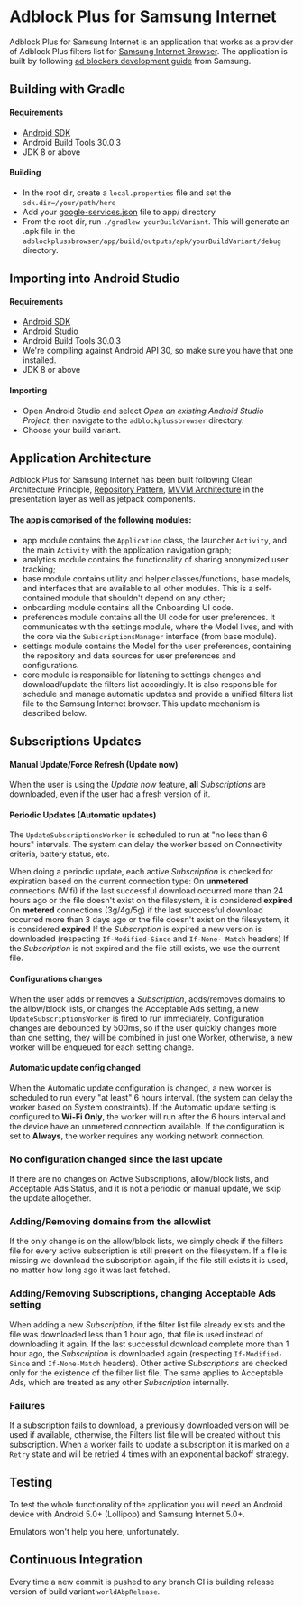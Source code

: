 Adblock Plus for Samsung Internet
=================================

Adblock Plus for Samsung Internet is an application that works as a provider of Adblock Plus filters list for [Samsung Internet Browser][5]. The application is built by following [ad blockers development guide][6] from Samsung.

Building with Gradle
--------------------

#### Requirements

- [Android SDK][2]
- Android Build Tools 30.0.3
- JDK 8 or above

#### Building

- In the root dir, create a `local.properties` file and set the `sdk.dir=/your/path/here`
- Add your [google-services.json][4] file to app/ directory 
- From the root dir, run `./gradlew yourBuildVariant`. This will generate an .apk file in the `adblockplussbrowser/app/build/outputs/apk/yourBuildVariant/debug` directory.

Importing into Android Studio
-----------------------------

#### Requirements

- [Android SDK][2]
- [Android Studio][3]
- Android Build Tools 30.0.3
- We're compiling against Android API 30, so make sure you have that one
  installed.
- JDK 8 or above

#### Importing

- Open Android Studio and select *Open an existing Android Studio Project*, then navigate to the `adblockplussbrowser` directory. 
- Choose your build variant.

Application Architecture
------------------------
Adblock Plus for Samsung Internet has been built following Clean Architecture Principle, [Repository Pattern][7], [MVVM Architecture][8] in the presentation layer as well as jetpack components.

#### The app is comprised of the following modules:
- app module contains the `Application` class, the launcher `Activity`, and the main `Activity` with the application navigation graph;
- analytics module contains the functionality of sharing anonymized user tracking;
- base module contains utility and helper classes/functions, base models, and interfaces that are available to all other modules. This is a self-contained module that shouldn't depend on any other;
- onboarding module contains all the Onboarding UI code.
- preferences module contains all the UI code for user preferences. It communicates with the settings module, where the Model lives, and with the core via the `SubscriptionsManager` interface (from base module).
- settings module contains the Model for the user preferences, containing the repository and data sources for user preferences and configurations.
- core module is responsible for listening to settings changes and download/update the filters list accordingly. It is also responsible for schedule and manage automatic updates and provide a unified filters list file to the Samsung Internet browser. This update mechanism is described below.

Subscriptions Updates
---------------------

#### Manual Update/Force Refresh (Update now)
When the user is using the _Update now_ feature, **all** _Subscriptions_ are downloaded, even if the user had a fresh version of it.

#### Periodic Updates (Automatic updates)
The `UpdateSubscriptionsWorker` is scheduled to run at "no less than 6 hours" intervals. The system can delay the worker based on Connectivity criteria, battery status, etc.

When doing a periodic update, each active _Subscription_ is checked for expiration based on the current connection type:
On **unmetered** connections (Wifi) if the last successful download occurred more than 24 hours ago or the file doesn't exist on the filesystem, it is considered **expired**
On **metered** connections (3g/4g/5g) if the last successful download occurred more than 3 days ago or the file doesn't exist on the filesystem, it is considered **expired**
If the _Subscription_ is expired a new version is downloaded (respecting `If-Modified-Since` and `If-None-
Match` headers)
If the _Subscription_ is not expired and the file still exists, we use the current file.

#### Configurations changes
When the user adds or removes a _Subscription_, adds/removes domains to the allow/block lists, or changes the Acceptable Ads setting, a new `UpdateSubscriptionsWorker` is fired to run immediately.
Configuration changes are debounced by 500ms, so if the user quickly changes more than one setting, they will be combined in just one Worker, otherwise, a new worker will be enqueued for each setting change.

#### Automatic update config changed
When the Automatic update configuration is changed, a new worker is scheduled to run every "at least" 6 hours interval. (the system can delay the worker based on System constraints).
If the Automatic update setting is configured to **Wi-Fi Only**, the worker will run after the 6 hours interval and the device have an unmetered connection available. If the configuration is set to **Always**, the worker requires any working network connection.

### No configuration changed since the last update
If there are no changes on Active Subscriptions, allow/block lists, and Acceptable Ads Status, and it is not a periodic or manual update, we skip the update altogether.

### Adding/Removing domains from the allowlist
If the only change is on the allow/block lists, we simply check if the filters file for every active subscription is still present on the filesystem. If a file is missing we download the subscription again, if the file still exists it is used, no matter how long ago it was last fetched.

### Adding/Removing Subscriptions, changing Acceptable Ads setting
When adding a new _Subscription_, if the filter list file already exists and the file was downloaded less than 1 hour ago, that file is used instead of downloading it again. If the last successful download complete more than 1 hour ago, the _Subscription_ is downloaded again (respecting `If-Modified-Since` and `If-None-Match` headers).
Other active _Subscriptions_ are checked only for the existence of the filter list file. The same applies to Acceptable Ads, which are treated as any other _Subscription_ internally.

### Failures
If a subscription fails to download, a previously downloaded version will be used if available, otherwise, the Filters list file will be created without this subscription.
When a worker fails to update a subscription it is marked on a `Retry` state and will be retried 4 times with an exponential backoff strategy.

Testing
-------
To test the whole functionality of the application you will need an Android device with Android 5.0+ (Lollipop) and Samsung Internet 5.0+.

Emulators won't help you here, unfortunately.

Continuous Integration
----------------------
Every time a new commit is pushed to any branch CI is building release version of build variant `worldAbpRelease`.

[1]: https://developer.samsung.com/internet/android/adblockers-guide.html
[2]: https://developer.android.com/studio/command-line/sdkmanager
[3]: https://developer.android.com/studio/index.html
[4]: https://developers.google.com/android/guides/google-services-plugin#adding_the_json_file
[5]: https://play.google.com/store/apps/details?id=com.sec.android.app.sbrowser
[6]: https://developer.samsung.com/internet/android/adblockers-guide.html
[7]: https://developer.android.com/topic/libraries/architecture/images/final-architecture.png
[8]: https://developer.android.com/topic/libraries/architecture/viewmodel